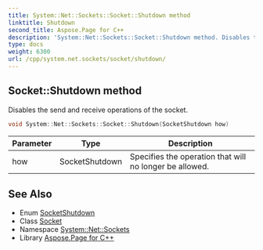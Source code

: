```yaml
---
title: System::Net::Sockets::Socket::Shutdown method
linktitle: Shutdown
second_title: Aspose.Page for C++
description: 'System::Net::Sockets::Socket::Shutdown method. Disables the send and receive operations of the socket in C++.'
type: docs
weight: 6300
url: /cpp/system.net.sockets/socket/shutdown/
---
```

## Socket::Shutdown method


Disables the send and receive operations of the socket.

```cpp
void System::Net::Sockets::Socket::Shutdown(SocketShutdown how)
```


| Parameter | Type | Description |
| --- | --- | --- |
| how | SocketShutdown | Specifies the operation that will no longer be allowed. |

## See Also

* Enum [SocketShutdown](../../socketshutdown/)
* Class [Socket](../)
* Namespace [System::Net::Sockets](../../)
* Library [Aspose.Page for C++](../../../)
